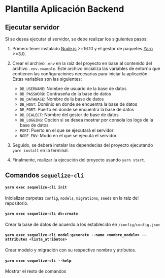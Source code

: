 # Plantilla Aplicación Backend

## Ejecutar servidor

Si se desea ejecutar el servidor, se debe realizar los siguientes pasos:

1.  Primero tener instalado [Node.js](https://nodejs.org/es) >=16.10 y el gestor de paquetes [Yarn](https://yarnpkg.com/getting-started/install) >=3.0.

2.  Crear el archivo `.env` en la raíz del proyecto en base al contenido del archivo `.env.example`. Este archivo inicializa las variables de entorno que contienen las configuraciones necesarias para iniciar la aplicación. Estas variables son las siguientes:

    - `DB_USERNAME`: Nombre de usuario de la base de datos
    - `DB_PASSWORD`: Contraseña de la base de datos
    - `DB_DATABASE`: Nombre de la base de datos
    - `DB_HOST`: Dominio en donde se encuentra la base de datos
    - `DB_PORT`: Puerto en donde se encuentra la base de datos
    - `DB_DIALECT`: Nombre del gestor de base de datos
    - `DB_LOGGING`: Opcion si se desea mostrar por consola los logs de la base de datos
    - `PORT`: Puerto en el que se ejecutará el servidor
    - `NODE_ENV`: Modo en el que se ejecuta el servidor

3.  Seguido, se deberá instalar las dependecias del proyecto ejecutando `yarn install` en la terminal.

4.  Finalmente, realizar la ejecución del proyecto usando `yarn start`.

## Comandos `sequelize-cli`

#### `yarn exec sequelize-cli init`

Inicializar carpetas `config`, `models`, `migrations`, `seeds` en la raiz del repositorio.

#### `yarn exec sequelize-cli db:create`

Crear la base de datos de acuerdo a los establecido en `/config/config.json`

#### `yarn exec sequelize-cli model:generate --name <nombre_modelo> --attributes <lista_atributos>`

Crear modelo y migración con su respectivo nombre y atributos.

#### `yarn exec sequelize-cli --help`

Mostrar el resto de comandos

